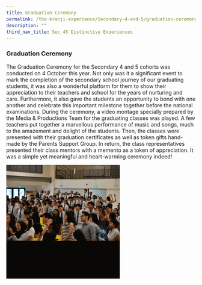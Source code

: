 ```yaml
---
title: Graduation Ceremony
permalink: /the-kranji-experience/Secondary-4-and-5/graduation-ceremony/
description: ""
third_nav_title: Sec 45 Distinctive Experiences
---
```


### Graduation Ceremony

The Graduation Ceremony for the Secondary 4 and 5 cohorts was conducted on 4 October this year. Not only was it a significant event to mark the completion of the secondary school journey of our graduating students, it was also a wonderful platform for them to show their appreciation to their teachers and school for the years of nurturing and care. Furthermore, it also gave the students an opportunity to bond with one another and celebrate this important milestone together before the national examinations. During the ceremony, a video montage specially prepared by the Media & Productions Team for the graduating classes was played. A few teachers put together a marvellous performance of music and songs, much to the amazement and delight of the students. Then, the classes were presented with their graduation certificates as well as token gifts hand-made by the Parents Support Group. In return, the class representatives presented their class mentors with a memento as a token of appreciation. It was a simple yet meaningful and heart-warming ceremony indeed!

<img src="/images/grad.gif" 
     style="width:60%">